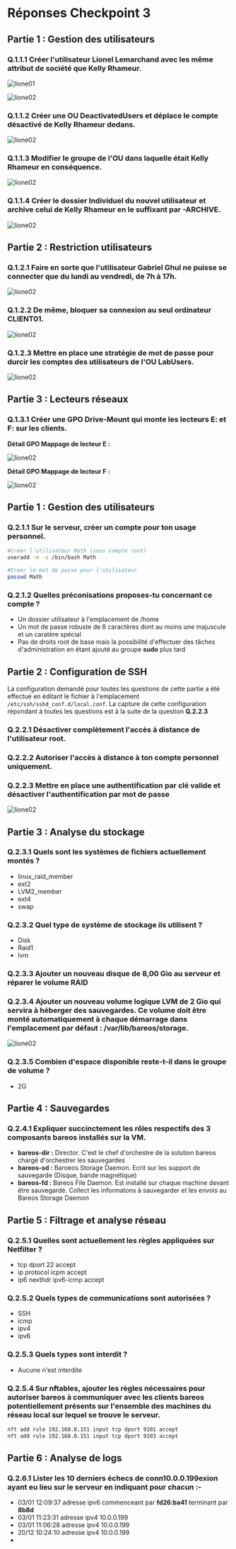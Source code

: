 # Réponses Checkpoint 3

## Partie 1 : Gestion des utilisateurs

### Q.1.1.1 Créer l'utilisateur Lionel Lemarchand avec les même attribut de société que Kelly Rhameur.

![lione01](https://github.com/Tr3n4rT/TSSR-CHECKPOINT-3-Mathieu-Leroux/blob/main/images/lionel01.png)

![lione02](https://github.com/Tr3n4rT/TSSR-CHECKPOINT-3-Mathieu-Leroux/blob/main/images/lionel02.png)


### Q.1.1.2 Créer une OU DeactivatedUsers et déplace le compte désactivé de Kelly Rhameur dedans. 

![lione02](https://github.com/Tr3n4rT/TSSR-CHECKPOINT-3-Mathieu-Leroux/blob/main/images/desactivatedgroup.png)

### Q.1.1.3 Modifier le groupe de l'OU dans laquelle était Kelly Rhameur en conséquence.

![lione02](https://github.com/Tr3n4rT/TSSR-CHECKPOINT-3-Mathieu-Leroux/blob/main/images/groupelionel.png)

### Q.1.1.4 Créer le dossier Individuel du nouvel utilisateur et archive celui de Kelly Rhameur en le suffixant par -ARCHIVE.

![lione02](https://github.com/Tr3n4rT/TSSR-CHECKPOINT-3-Mathieu-Leroux/blob/main/images/dossier-individuel.png)

## Partie 2 : Restriction utilisateurs

### Q.1.2.1 Faire en sorte que l'utilisateur Gabriel Ghul ne puisse se connecter que du lundi au vendredi, de 7h à 17h.

![lione02](https://github.com/Tr3n4rT/TSSR-CHECKPOINT-3-Mathieu-Leroux/blob/main/images/logonhoursGG.png)

### Q.1.2.2 De même, bloquer sa connexion au seul ordinateur CLIENT01.

![lione02](https://github.com/Tr3n4rT/TSSR-CHECKPOINT-3-Mathieu-Leroux/blob/main/images/computer-restricGG.png)

### Q.1.2.3 Mettre en place une stratégie de mot de passe pour durcir les comptes des utilisateurs de l'OU LabUsers.

![lione02](https://github.com/Tr3n4rT/TSSR-CHECKPOINT-3-Mathieu-Leroux/blob/main/images/acconthardpasswd.png)

## Partie 3 : Lecteurs réseaux

### Q.1.3.1 Créer une GPO Drive-Mount qui monte les lecteurs E: et F: sur les clients.

__Détail GPO Mappage de lecteur E :__

![lione02](https://github.com/Tr3n4rT/TSSR-CHECKPOINT-3-Mathieu-Leroux/blob/main/images/mappage-E.png)

__Détail GPO Mappage de lecteur F :__

![lione02](https://github.com/Tr3n4rT/TSSR-CHECKPOINT-3-Mathieu-Leroux/blob/main/images/mappage-F.png)

## Partie 1 : Gestion des utilisateurs

### Q.2.1.1 Sur le serveur, créer un compte pour ton usage personnel.

```bash
#Créer l'utilisateur Math (sous compte root)
useradd -m -s /bin/bash Math

#Créer le mot de passe pour l'utilisateur
passwd Math
```

### Q.2.1.2 Quelles préconisations proposes-tu concernant ce compte ?
- Un dossier utilisateur à l'emplacement de /home
- Un mot de passe robuste de 8 caractères dont au moins une majuscule et un caratère spécial
- Pas de droits root de base mais la possibilité d'effectuer des tâches d'administration en étant ajouté au groupe __sudo__ plus tard

## Partie 2 : Configuration de SSH
La configuration demandé pour toutes les questions de cette partie a été effectué en éditant le fichier à l'emplacement `/etc/ssh/sshd_conf.d/local.conf`. La capture de cette configuration répondant à toutes les questions est à la suite de la question __Q.2.2.3__

### Q.2.2.1 Désactiver complètement l'accès à distance de l'utilisateur root.
### Q.2.2.2 Autoriser l'accès à distance à ton compte personnel uniquement.
### Q.2.2.3 Mettre en place une authentification par clé valide et désactiver l'authentification par mot de passe

![lione02](https://github.com/Tr3n4rT/TSSR-CHECKPOINT-3-Mathieu-Leroux/blob/main/images/configuration-ssh.png)


## Partie 3 : Analyse du stockage

### Q.2.3.1 Quels sont les systèmes de fichiers actuellement montés ?
- linux_raid_member
- ext2
- LVM2_member
- ext4
- swap

### Q.2.3.2 Quel type de système de stockage ils utilisent ?
- Disk
- Raid1
- lvm

### Q.2.3.3 Ajouter un nouveau disque de 8,00 Gio au serveur et réparer le volume RAID


### Q.2.3.4 Ajouter un nouveau volume logique LVM de 2 Gio qui servira à héberger des sauvegardes. Ce volume doit être monté automatiquement à chaque démarrage dans l'emplacement par défaut : /var/lib/bareos/storage.

![lione02](https://github.com/Tr3n4rT/TSSR-CHECKPOINT-3-Mathieu-Leroux/blob/main/images/volume-add.png)

### Q.2.3.5 Combien d'espace disponible reste-t-il dans le groupe de volume ?
- 2G

## Partie 4 : Sauvegardes

### Q.2.4.1 Expliquer succinctement les rôles respectifs des 3 composants bareos installés sur la VM.

- __bareos-dir :__ Director. C'est le chef d'orchestre de la solution bareos chargé d'orchestrer les sauvegardes
- __bareos-sd :__ Baroeos Storage Daemon. Ecrit sur les support de sauvegarde (Disque, bande magnétique)
- __bareos-fd :__ Bareos File Daemon. Est installé sur chaque machine devant être sauvegardé. Collect les informatons à sauvegarder et les envois au Bareos Storage Daemon

## Partie 5 : Filtrage et analyse réseau

### Q.2.5.1 Quelles sont actuellement les règles appliquées sur Netfilter ?
- tcp dport 22 accept
- ip protocol icpm accept
- ip6 nexthdr ipv6-icmp accept

### Q.2.5.2 Quels types de communications sont autorisées ?
- SSH
- icmp
- ipv4
- ipv6

### Q.2.5.3 Quels types sont interdit ?
- Aucune n'est interdite

### Q.2.5.4 Sur nftables, ajouter les règles nécessaires pour autoriser bareos à communiquer avec les clients bareos potentiellement présents sur l'ensemble des machines du réseau local sur lequel se trouve le serveur.

```bash
nft add rule 192.168.0.151 input tcp dport 9101 accept
nft add rule 192.168.0.151 input tcp dport 9103 accept
```

## Partie 6 : Analyse de logs

### Q.2.6.1 Lister les 10 derniers échecs de conn10.0.0.199exion ayant eu lieu sur le serveur en indiquant pour chacun :-
- 03/01 12:09:37 adresse ipv6 commenceant par __fd26:ba41__ terminant par __8b8d__
- 03/01 11:23:31 adresse ipv4 10.0.0.199
- 03/01 11:06:28 adresse ipv4 10.0.0.199
- 20/12 10:24:10 adresse ipv4 10.0.0.199
- 
